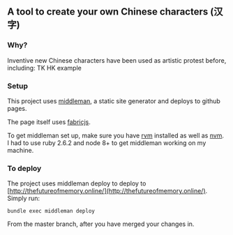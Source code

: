 ## A tool to create your own Chinese characters (汉字)


### Why?
Inventive new Chinese characters have been used as artistic protest before, including:
TK
HK example

### Setup

This project uses [middleman](https://middlemanapp.com/), a static site generator and deploys to github pages.

The page itself uses [fabricjs](http://fabricjs.com/).

To get middleman set up, make sure you have [rvm](https://rvm.io/) installed as well as [nvm](https://github.com/nvm-sh/nvm). I had to use ruby 2.6.2 and node 8+ to get middleman working on my machine.

### To deploy

The project uses middleman deploy to deploy to [http://thefutureofmemory.online/](http://thefutureofmemory.online/).
Simply run:
```
bundle exec middleman deploy
```
From the master branch, after you have merged your changes in.
